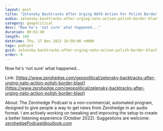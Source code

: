 ```yaml
---
layout: post
title: "Zelensky Backtracks After Urging NATO Action For Polish Border Blast"
audio: zelensky-backtracks-after-urging-nato-action-polish-border-blast-0
category: geopolitical
desc: "Now he's 'not sure' what happened..."
duration: 00:02:49
length: 169
datetime: Thu, 17 Nov 2022 18:50:00 +0000
tags: podcast
guid: zelensky-backtracks-after-urging-nato-action-polish-border-blast-0
order: 0
---
```

Now he's 'not sure' what happened...

Link: [https://www.zerohedge.com/geopolitical/zelensky-backtracks-after-urging-nato-action-polish-border-blast](https://www.zerohedge.com/geopolitical/zelensky-backtracks-after-urging-nato-action-polish-border-blast)

About: The Zerohedge Podcast is a non-commercial, automated program, designed to give people a way to get news from Zerohedge in an audio format.  I am actively working on tweaking and improving the setup to create a better listening experience (October 2022).  Suggestions are welcome: [zerohedgePodcast@outlook.com](mailto:zerohedgePodcast@outlook.com)